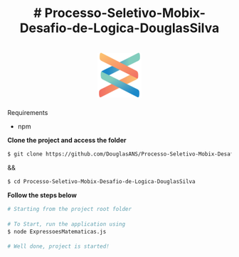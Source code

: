 <h1 align="center">
	# Processo-Seletivo-Mobix-Desafio-de-Logica-DouglasSilva
</h1>

<h1 align="center">
	<img alt="Logo" src="img_mobix.png" width="100px" />
</h1>

Requirements
- npm

**Clone the project and access the folder**

```bash
$ git clone https://github.com/DouglasANS/Processo-Seletivo-Mobix-Desafio-de-Logica-DouglasSilva.git 
```
&&
```bash
$ cd Processo-Seletivo-Mobix-Desafio-de-Logica-DouglasSilva
```

**Follow the steps below**

```bash
# Starting from the project root folder

# To Start, run the application using
$ node ExpressoesMatematicas.js

# Well done, project is started!
```
